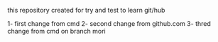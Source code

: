 this repository created for try and test to learn git/hub


1- first change from cmd
2- second change from github.com
3- thred change from cmd on branch mori